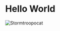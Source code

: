 # Hello World

![Stormtroopocat](https://octodex.github.com/images/stormtroopocat.jpg "*The* **Stormtroopocat**")

